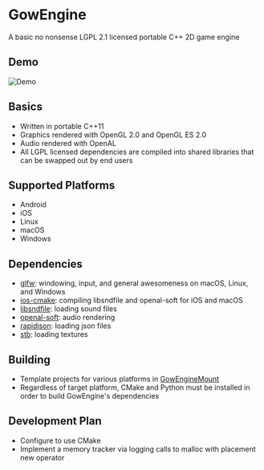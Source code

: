 # GowEngine
A basic no nonsense LGPL 2.1 licensed portable C++ 2D game engine

## Demo
![Demo](https://file.io/Isa1VANXnuVu)

## Basics
* Written in portable C++11
* Graphics rendered with OpenGL 2.0 and OpenGL ES 2.0
* Audio rendered with OpenAL
* All LGPL licensed dependencies are compiled into shared libraries that can be swapped out by end users

## Supported Platforms
* Android
* iOS
* Linux
* macOS
* Windows

## Dependencies
* [glfw](https://github.com/glfw/glfw): windowing, input, and general awesomeness on macOS, Linux, and Windows
* [ios-cmake](https://github.com/leetal/ios-cmake): compiling libsndfile and openal-soft for iOS and macOS
* [libsndfile](https://github.com/libsndfile/libsndfile): loading sound files
* [openal-soft](https://github.com/kcat/openal-soft): audio rendering
* [rapidjson](https://github.com/Tencent/rapidjson): loading json files
* [stb](https://github.com/nothings/stb): loading textures

## Building
* Template projects for various platforms in [GowEngineMount](https://github.com/sgowen/GowEngineMount)
* Regardless of target platform, CMake and Python must be installed in order to build GowEngine's dependencies

## Development Plan
* Configure to use CMake
* Implement a memory tracker via logging calls to malloc with placement new operator
